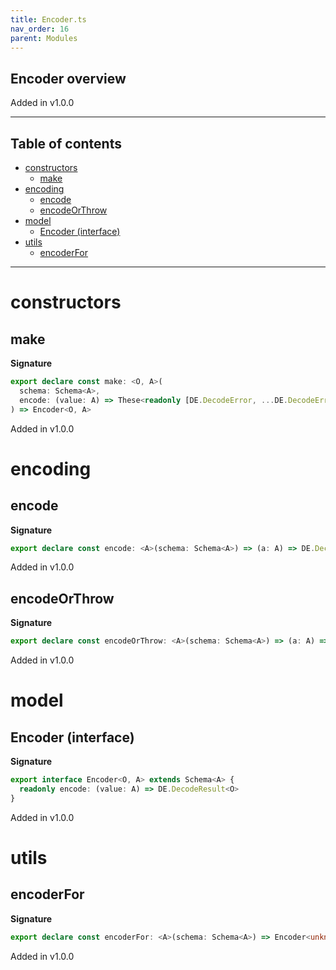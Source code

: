 ```yaml
---
title: Encoder.ts
nav_order: 16
parent: Modules
---
```


## Encoder overview

Added in v1.0.0

---

<h2 class="text-delta">Table of contents</h2>

- [constructors](#constructors)
  - [make](#make)
- [encoding](#encoding)
  - [encode](#encode)
  - [encodeOrThrow](#encodeorthrow)
- [model](#model)
  - [Encoder (interface)](#encoder-interface)
- [utils](#utils)
  - [encoderFor](#encoderfor)

---

# constructors

## make

**Signature**

```ts
export declare const make: <O, A>(
  schema: Schema<A>,
  encode: (value: A) => These<readonly [DE.DecodeError, ...DE.DecodeError[]], O>
) => Encoder<O, A>
```

Added in v1.0.0

# encoding

## encode

**Signature**

```ts
export declare const encode: <A>(schema: Schema<A>) => (a: A) => DE.DecodeResult<unknown>
```

Added in v1.0.0

## encodeOrThrow

**Signature**

```ts
export declare const encodeOrThrow: <A>(schema: Schema<A>) => (a: A) => unknown
```

Added in v1.0.0

# model

## Encoder (interface)

**Signature**

```ts
export interface Encoder<O, A> extends Schema<A> {
  readonly encode: (value: A) => DE.DecodeResult<O>
}
```

Added in v1.0.0

# utils

## encoderFor

**Signature**

```ts
export declare const encoderFor: <A>(schema: Schema<A>) => Encoder<unknown, A>
```

Added in v1.0.0
